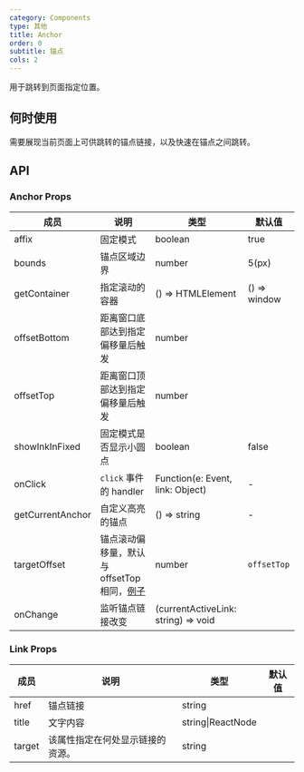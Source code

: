 ```yaml
---
category: Components
type: 其他
title: Anchor
order: 0
subtitle: 锚点
cols: 2
---
```


用于跳转到页面指定位置。

## 何时使用

需要展现当前页面上可供跳转的锚点链接，以及快速在锚点之间跳转。

## API

### Anchor Props

| 成员 | 说明 | 类型 | 默认值 |
| --- | --- | --- | --- |
| affix | 固定模式 | boolean | true |
| bounds | 锚点区域边界 | number | 5(px) |
| getContainer | 指定滚动的容器 | () => HTMLElement | () => window |
| offsetBottom | 距离窗口底部达到指定偏移量后触发 | number |  |
| offsetTop | 距离窗口顶部达到指定偏移量后触发 | number |  |
| showInkInFixed | 固定模式是否显示小圆点 | boolean | false |
| onClick | `click` 事件的 handler | Function(e: Event, link: Object) | - |
| getCurrentAnchor | 自定义高亮的锚点 | () => string | - |
| targetOffset | 锚点滚动偏移量，默认与 offsetTop 相同，[例子](#components-anchor-demo-targetOffset) | number | `offsetTop` |
| onChange | 监听锚点链接改变 | (currentActiveLink: string) => void |  |
### Link Props

| 成员  | 说明     | 类型              | 默认值 |
| ----- | -------- | ----------------- | ------ |
| href  | 锚点链接 | string            |        |
| title | 文字内容 | string\|ReactNode |        |
| target | 该属性指定在何处显示链接的资源。 | string            |        |
